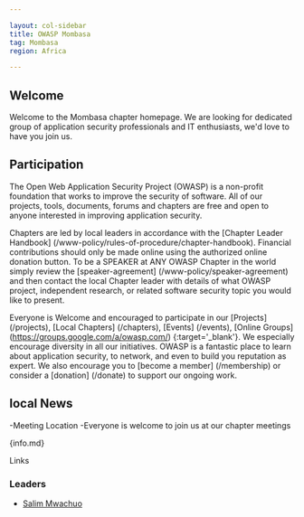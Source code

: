```yaml
---

layout: col-sidebar
title: OWASP Mombasa 
tag: Mombasa 
region: Africa

---
```



## Welcome 
Welcome to the Mombasa chapter homepage. We are looking for dedicated group of application security professionals and IT enthusiasts, we'd love to have you join us. 

## Participation
The Open Web Application Security Project (OWASP) is a non-profit foundation that works to improve the security of software. All of our projects, tools, documents, forums and chapters are free and open to anyone interested in improving application security. 

Chapters are led by local leaders in accordance with the [Chapter Leader Handbook] (/www-policy/rules-of-procedure/chapter-handbook). Financial contributions should only be made online using the authorized online donation button. To be a SPEAKER at ANY OWASP Chapter in the world simply review the [speaker-agreement] (/www-policy/speaker-agreement) and then contact the local Chapter leader with details of what OWASP project, independent research, or related software security topic you would like to present. 

Everyone is Welcome and encouraged to participate in our [Projects] (/projects), [Local Chapters] (/chapters), [Events] (/events), [Online Groups] (https://groups.google.com/a/owasp.com/) {:target='_blank'}. We especially encourage diversity in all our initiatives. OWASP is a fantastic place to learn about application security, to network, and even to build you reputation as expert. We also encourage you to [become a member] (/membership) or consider a [donation] (/donate) to support our ongoing work. 

## local News
-Meeting Location 
-Everyone is welcome to join us at our chapter meetings


{info.md}

Links 

### Leaders
* [Salim Mwachuo](mailto:salim.mwachu@owasp.org)
